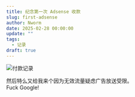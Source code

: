 ```yaml
---
title: 纪念第一次 Adsense 收款
slug: first-adsense
author: Nworm
date: 2025-02-28 00:00:00
update: ""
tags:
  - 记录
draft: true
---
```


![](https://assets.nworm.icu/adsense-0.png "付款记录")

<!--more-->
然后特么又给我来个因为无效流量疑虑广告放送受限。  
Fuck Google!
